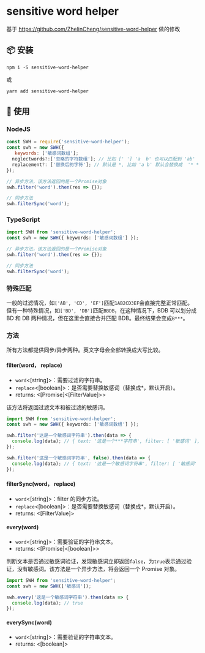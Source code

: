 # sensitive word helper

基于 https://github.com/ZhelinCheng/sensitive-word-helper 做的修改

## 📦 安装

```
npm i -S sensitive-word-helper
```

或

```
yarn add sensitive-word-helper
```

## 🎉 使用

### NodeJS

```javascript
const SWH = require('sensitive-word-helper');
const swh = new SWH({
   keywords: ['敏感词数组'];
  neglectwords?:['忽略的字符数组']; // 比如 [' '] 'a  b' 也可以匹配到 'ab'
  replacement?: ['替换后的字符']; // 默认是 *, 比如 'a b' 默认会替换成  '* *'
});

// 异步方法，该方法返回的是一个Promise对象
swh.filter('word').then(res => {});

// 同步方法
swh.filterSync('word');
```

### TypeScript

```typescript
import SWH from 'sensitive-word-helper';
const swh = new SWH({ keywords: ['敏感词数组'] });

// 异步方法，该方法返回的是一个Promise对象
swh.filter('word').then(res => {});

// 同步方法
swh.filterSync('word');
```

### 特殊匹配

一般的过滤情况，如`['AB', 'CD', 'EF']`匹配`1AB2CD3EF`会直接完整正常匹配。
但有一种特殊情况，如`['BD', 'DB']`匹配`BBDB`，在这种情况下，BDB 可以划分成 BD 和 DB 两种情况，但在这里会直接合并匹配 BDB。最终结果会变成`B***`。

### 方法

所有方法都提供同步/异步两种。英文字母会全部转换成大写比较。

#### filter(word， replace)

- `word`<[string]>：需要过滤的字符串。
- `replace`<[boolean]>：是否需要替换敏感词（替换成\*，默认开启）。
- returns: <[Promise]<[FilterValue]>>

该方法将返回过滤文本和被过滤的敏感词。

```typescript
import SWH from 'sensitive-word-helper';
const swh = new SWH({ keywords: ['敏感词数组'] });

swh.filter('这是一个敏感词字符串').then(data => {
  console.log(data); // { text: '这是一个***字符串', filter: [ '敏感词' ], pass: false }
});

swh.filter('这是一个敏感词字符串', false).then(data => {
  console.log(data); // { text: '这是一个敏感词字符串', filter: [ '敏感词' ], pass: false }
});
```

#### filterSync(word， replace)

- `word`<[string]>：filter 的同步方法。
- `replace`<[boolean]>：是否需要替换敏感词（替换成\*，默认开启）。
- returns: <[FilterValue]>

#### every(word)

- `word`<[string]>：需要验证的字符串文本。
- returns: <[Promise]<[boolean]>>

判断文本是否通过敏感词验证，发现敏感词立即返回`false`，为`true`表示通过验证，没有敏感词。该方法是一个异步方法，将会返回一个 Promise 对象。

```typescript
import SWH from 'sensitive-word-helper';
const swh = new SWH(['敏感词']);

swh.every('这是一个敏感词字符串').then(data => {
  console.log(data); // true
});
```

#### everySync(word)

- `word`<[string]>：需要验证的字符串文本。
- returns: <[boolean]>
